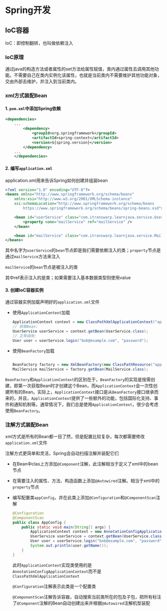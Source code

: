# Spring开发

## IoC容器

IoC：即控制翻转，也叫做依赖注入

### IoC原理

通过java的构造方法或者属性的set方法给属性赋值，类内通过属性去调用其他功能。不需要自己在类内实例化该属性，也就是当前类内不需要维护其他功能对象，交由外部去维护，并注入到当前类内。



### xml方式装配Bean

#### 1. `pom.xml`中添加Spring依赖

```xml
<dependencies>
    ...
        <dependency>
            <groupId>org.springframework</groupId>
            <artifactId>spring-context</artifactId>
            <version>${spring.version}</version>
        </dependency>
    ...
    </dependencies>
```

#### 2. 编写`application.xml`

application.xml用来告诉Spring如何创建并组装bean

```xml
<?xml version="1.0" encoding="UTF-8"?>
<beans xmlns="http://www.springframework.org/schema/beans"
    xmlns:xsi="http://www.w3.org/2001/XMLSchema-instance"
    xsi:schemaLocation="http://www.springframework.org/schema/beans
        https://www.springframework.org/schema/beans/spring-beans.xsd">

    <bean id="userService" class="com.itranswarp.learnjava.service.UserService">
        <property name="mailService" ref="mailService" />
    </bean>

    <bean id="mailService" class="com.itranswarp.learnjava.service.MailService" />
</beans>
```



其中名字为`userService`的`bean`节点即是我们需要依赖注入的类；`property`节点是通过`mailService`方法来注入

`mailService`的`bean`节点是被注入的类

其中ref表示注入的是类；如果需要注入基本数据类型则使用value

#### 3. 创建IoC容器实例

通过容器实例加载声明好的`application.xml`文件

- 使用`ApplicationContext`加载

  ```java
  ApplicationContext context = new ClassPathXmlApplicationContext("application.xml");
  // 获取Bean:
  UserService userService = context.getBean(UserService.class);
  // 正常调用:
  User user = userService.login("bob@example.com", "password");
  
  ```

  

- 使用`BeanFactory`加载

  ```java
  
  BeanFactory factory = new XmlBeanFactory(new ClassPathResource("application.xml"));
  MailService mailService = factory.getBean(MailService.class);
  ```

`BeanFactory`和`ApplicationContext`的区别在于，`BeanFactory`的实现是按需创建，即第一次获取Bean时才创建这个Bean，而`ApplicationContext`会一次性创建所有的Bean。实际上，`ApplicationContext`接口是从`BeanFactory`接口继承而来的，并且，`ApplicationContext`提供了一些额外的功能，包括国际化支持、事件和通知机制等。通常情况下，我们总是使用`ApplicationContext`，很少会考虑使用`BeanFactory`。





### 注解方式装配Bean

xml方式是所有的Bean都一目了然，但是配置比较复杂，每次都需要修改`application.xml`文件

注解方式更简单和灵活，Spring会自动扫描注解并装配它们

- 在Bean中clas上方添加`@Component`注解，此注解相当于定义了xml中的bean节点

- 在需要注入的属性、方法、构造函数上添加`@Autowired`注解。相当于xml中的`property`节点

- 编写配置类`appConfig`，并在此类上添加`@Configuration`和`@ComponentScan`注解

  ```java
  @Configuration
  @ComponentScan
  public class AppConfig {
      public static void main(String[] args) {
          ApplicationContext context = new AnnotationConfigApplicationContext(AppConfig.class);
          UserService userService = context.getBean(UserService.class);
          User user = userService.login("bob@example.com", "password");
          System.out.println(user.getName());
      }
  }
  ```

  此时`ApplicationContext`实现类使用的是`AnnotationConfigApplicationContext`而不是`ClassPathXmlApplicationContext`

  `@Configuration`注解表示此类是一个配置类

  `@ComponentScan`注解告诉容器，自动搜索当前类所在的包及子包，把所有标注了`@Component`注解的Bean自动创建出来并根据`@Autowired`注解机型装配

